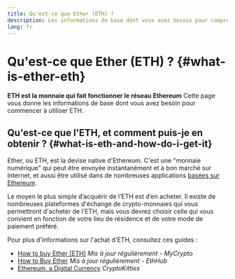 ```yaml
---
title: Qu'est-ce que Ether (ETH) ?
description: Les informations de base dont vous avez besoin pour comprendre ETH.
lang: fr
---
```


# Qu'est-ce que Ether (ETH) ? {#what-is-ether-eth}

<div class="featured">

**ETH est la monnaie qui fait fonctionner le réseau Ethereum** Cette page vous donne les informations de base dont vous avez besoin pour commencer à utiliser ETH.

</div>

## Qu'est-ce que l'ETH, et comment puis-je en obtenir ? {#what-is-eth-and-how-do-i-get-it}

Ether, ou ETH, est la devise native d'Ethereum. C'est une "monnaie numérique" qui peut être envoyée instantanément et à bon marché sur Internet, et aussi être utilisé dans de nombreuses applications [basées sur Ethereum](/fr/dapps/).

Le moyen le plus simple d’acquérir de l’ETH est d’en acheter. Il existe de nombreuses plateformes d'échange de crypto-monnaies qui vous permettront d'acheter de l'ETH, mais vous devrez choisir celle qui vous convient en fonction de votre lieu de résidence et de votre mode de paiement préféré.

Pour plus d'informations sur l'achat d'ETH, consultez ces guides&nbsp;:

- [How to buy Ether (ETH)](https://support.mycrypto.com/how-to/getting-started/how-to-buy-ether-with-usd) _Mis à jour régulièrement - MyCrypto_
- [How to Buy Ether](https://docs.ethhub.io/using-ethereum/how-to-buy-ether/) _Mis à jour régulièrement - EthHub_
- [Ethereum, a Digital Currency](https://www.cryptokitties.co/faq#ethereum-a-digital-currency) _CryptoKitties_
